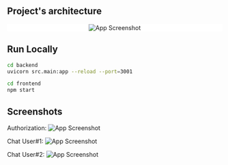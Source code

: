 ## Project's architecture

<div style="display: flex; margin: 0; justify-content: center; align-items: center; background-color: white;">
<img src="https://raw.github.com/Matvey1109/Fastapi_Chat_app/main/screenshots/arch.png" alt="App Screenshot">
</div>

## Run Locally
```bash
cd backend
uvicorn src.main:app --reload --port=3001

cd frontend
npm start
```
## Screenshots

Authorization:
![App Screenshot](https://raw.github.com/Matvey1109/Fastapi_Chat_app/main/screenshots/screen%20auth.png)

Chat User#1:
![App Screenshot](https://raw.github.com/Matvey1109/Fastapi_Chat_app/main/screenshots/screen%20user1.png)

Chat User#2:
![App Screenshot](https://raw.github.com/Matvey1109/Fastapi_Chat_app/main/screenshots/screen%20user2.png)